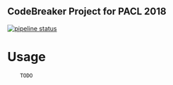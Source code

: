 CodeBreaker Project for PACL 2018
----

[![pipeline status](https://gitlab.cs.fau.de/en63uroj/CodeBreaker/badges/master/pipeline.svg)](https://gitlab.cs.fau.de/en63uroj/CodeBreaker/commits/master)


# Usage

```
    TODO
```
